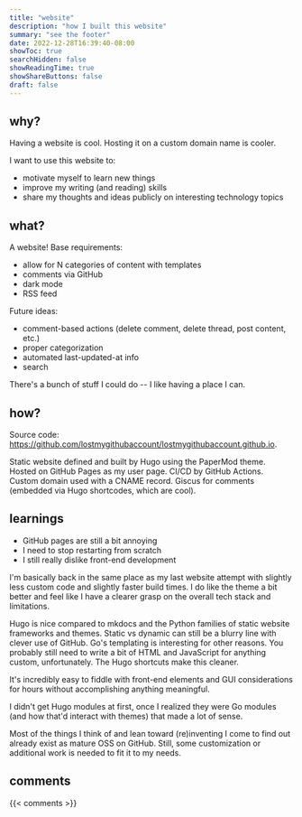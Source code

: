 ```yaml
---
title: "website"
description: "how I built this website"
summary: "see the footer"
date: 2022-12-28T16:39:40-08:00
showToc: true
searchHidden: false
showReadingTime: true
showShareButtons: false
draft: false
---
```


## why?

Having a website is cool. Hosting it on a custom domain name is cooler.

I want to use this website to:

- motivate myself to learn new things
- improve my writing (and reading) skills
- share my thoughts and ideas publicly on interesting technology topics

## what?

A website! Base requirements:

- allow for N categories of content with templates
- comments via GitHub
- dark mode
- RSS feed

Future ideas:

- comment-based actions (delete comment, delete thread, post content, etc.)
- proper categorization
- automated last-updated-at info
- search

There's a bunch of stuff I could do -- I like having a place I can.

## how?
    
Source code: https://github.com/lostmygithubaccount/lostmygithubaccount.github.io.

Static website defined and built by Hugo using the PaperMod theme. Hosted on GitHub Pages as my user page. CI/CD by GitHub Actions. Custom domain used with a CNAME record. Giscus for comments (embedded via Hugo shortcodes, which are cool).

## learnings

- GitHub pages are still a bit annoying
- I need to stop restarting from scratch
- I still really dislike front-end development

I'm basically back in the same place as my last website attempt with slightly less custom code and slightly faster build times. I do like the theme a bit better and feel like I have a clearer grasp on the overall tech stack and limitations. 

Hugo is nice compared to mkdocs and the Python families of static website frameworks and themes. Static vs dynamic can still be a blurry line with clever use of GitHub. Go's templating is interesting for other reasons. You probably still need to write a bit of HTML and JavaScript for anything custom, unfortunately. The Hugo shortcuts make this cleaner.

It's incredibly easy to fiddle with front-end elements and GUI considerations for hours without accomplishing anything meaningful.

I didn't get Hugo modules at first, once I realized they were Go modules (and how that'd interact with themes) that made a lot of sense.

Most of the things I think of and lean toward (re)inventing I come to find out already exist as mature OSS on GitHub. Still, some customization or additional work is needed to fit it to my needs.

## comments

{{< comments >}}
